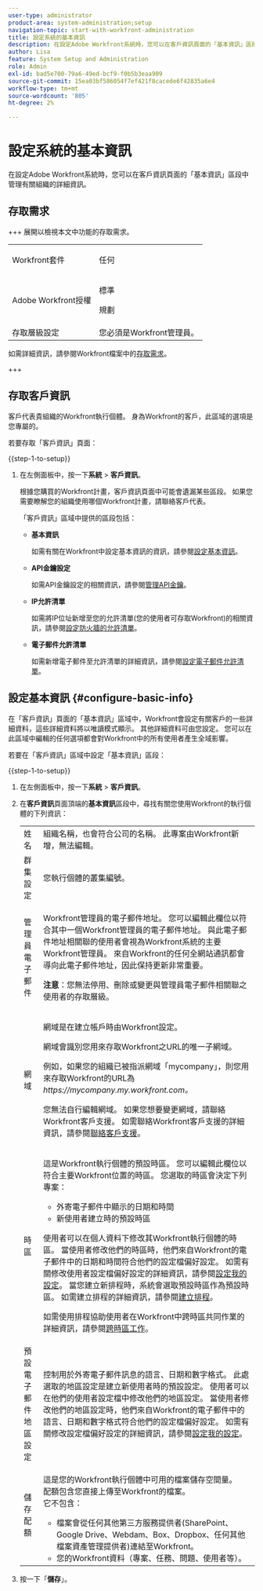 ```yaml
---
user-type: administrator
product-area: system-administration;setup
navigation-topic: start-with-workfront-administration
title: 設定系統的基本資訊
description: 在設定Adobe Workfront系統時，您可以在客戶資訊頁面的「基本資訊」區段中管理有關組織的詳細資訊。
author: Lisa
feature: System Setup and Administration
role: Admin
exl-id: bad5e700-79a6-49ed-bcf9-f0b5b3eaa909
source-git-commit: 15ea03bf586054f7ef421f8cacede6f42835a6e4
workflow-type: tm+mt
source-wordcount: '805'
ht-degree: 2%

---
```


# 設定系統的基本資訊

<!-- Audited: 2/2024 -->

<!--DON'T DELETE, DRAFT OR HIDE THIS ARTICLE. IT IS LINKED TO THE PRODUCT, THROUGH THE CONTEXT SENSITIVE HELP LINKS.</p>-->

在設定Adobe Workfront系統時，您可以在客戶資訊頁面的「基本資訊」區段中管理有關組織的詳細資訊。

## 存取需求

+++ 展開以檢視本文中功能的存取需求。

<table style="table-layout:auto"> 
 <col> 
 <col> 
 <tbody> 
  <tr> 
   <td role="rowheader">Workfront套件</td> 
   <td><p>任何</p></td> 
  </tr> 
  <tr> 
   <td role="rowheader">Adobe Workfront授權</td> 
   <td><p>標準</p> <p>規劃</p></td> 
  </tr> 
  <tr> 
   <td role="rowheader">存取層級設定</td> 
   <td>您必須是Workfront管理員。 </td> 
  </tr> 
 </tbody> 
</table>

如需詳細資訊，請參閱Workfront檔案中的[存取需求](/help/quicksilver/administration-and-setup/add-users/access-levels-and-object-permissions/access-level-requirements-in-documentation.md)。

+++

## 存取客戶資訊

客戶代表貴組織的Workfront執行個體。 身為Workfront的客戶，此區域的選項是您專屬的。

若要存取「客戶資訊」頁面：

{{step-1-to-setup}}

1. 在左側面板中，按一下&#x200B;**系統** > **客戶資訊**。

   根據您購買的Workfront計畫，客戶資訊頁面中可能會遺漏某些區段。 如果您需要瞭解您的組織使用哪個Workfront計畫，請聯絡客戶代表。

   「客戶資訊」區域中提供的區段包括：

   * **基本資訊**

     如需有關在Workfront中設定基本資訊的資訊，請參閱[設定基本資訊](#configure-basic-info)。

   * **API金鑰設定**

     如需API金鑰設定的相關資訊，請參閱[管理API金鑰](../../administration-and-setup/manage-workfront/security/manage-api-keys.md)。

   * **IP允許清單**

     如需將IP位址新增至您的允許清單(您的使用者可存取Workfront)的相關資訊，請參閱[設定防火牆的允許清單](../../administration-and-setup/get-started-wf-administration/configure-your-firewall.md)。

   * **電子郵件允許清單**

     如需新增電子郵件至允許清單的詳細資訊，請參閱[設定電子郵件允許清單](/help/quicksilver/administration-and-setup/get-started-wf-administration/configure-your-email-allowlist.md)。

   <!--
   * **License**

     For information about licenses, see [Manage available licenses in your system](../../administration-and-setup/get-started-wf-administration/manage-available-licenses-in-your-system.md).-->

## 設定基本資訊 {#configure-basic-info}

在「客戶資訊」頁面的「基本資訊」區域中，Workfront會設定有關客戶的一些詳細資料，這些詳細資料將以唯讀模式顯示。 其他詳細資料可由您設定。 您可以在此區域中編輯的任何選項都會對Workfront中的所有使用者產生全域影響。

若要在「客戶資訊」區域中設定「基本資訊」區段：

{{step-1-to-setup}}

1. 在左側面板中，按一下&#x200B;**系統** > **客戶資訊**。

1. 在&#x200B;**客戶資訊**&#x200B;頁面頂端的&#x200B;**基本資訊**&#x200B;區段中，尋找有關您使用Workfront的執行個體的下列資訊：

   <table style="table-layout:auto"> 
    <col> 
    <col> 
    <tbody> 
     <tr> 
      <td role="rowheader">姓名</td> 
      <td>組織名稱，也會符合公司的名稱。 此專案由Workfront新增，無法編輯。</td> 
     </tr> 
     <tr> 
      <td role="rowheader">群集設定 </td> 
      <td>您執行個體的叢集編號。</td> 
     </tr> 
     <tr> 
      <td role="rowheader">管理員電子郵件</td> 
      <td> <p>Workfront管理員的電子郵件地址。 您可以編輯此欄位以符合其中一個Workfront管理員的電子郵件地址。 與此電子郵件地址相關聯的使用者會視為Workfront系統的主要Workfront管理員。 來自Workfront的任何全網站通訊都會導向此電子郵件地址，因此保持更新非常重要。</p> <p><b>注意</b>：您無法停用、刪除或變更與管理員電子郵件相關聯之使用者的存取層級。</p> </td> 
     </tr> 
     <tr> 
      <td role="rowheader">網域</td> 
      <td> <p>網域是在建立帳戶時由Workfront設定。</p> <p>網域會識別您用來存取Workfront之URL的唯一子網域。<p>例如，如果您的組織已被指派網域「mycompany」，則您用來存取Workfront的URL為<i>https://mycompany.my.workfront.com。</i></p><p>您無法自行編輯網域。 如果您想要變更網域，請聯絡Workfront客戶支援。 如需聯絡Workfront客戶支援的詳細資訊，請參閱<a href="../../workfront-basics/tips-tricks-and-troubleshooting/contact-customer-support.md" class="MCXref xref">聯絡客戶支援</a>。</p> </td> 
     </tr> 
     <tr> 
      <td role="rowheader">時區</td> 
      <td> <p>這是Workfront執行個體的預設時區。 您可以編輯此欄位以符合主要Workfront位置的時區。 您選取的時區會決定下列專案： </p> 
       <ul> 
        <li>外寄電子郵件中顯示的日期和時間</li> 
        <li>新使用者建立時的預設時區</li> 
       </ul> <p>使用者可以在個人資料下修改其Workfront執行個體的時區。 當使用者修改他們的時區時，他們來自Workfront的電子郵件中的日期和時間符合他們的設定檔偏好設定。 如需有關修改使用者設定檔偏好設定的詳細資訊，請參閱<a href="../../workfront-basics/manage-your-account-and-profile/configuring-your-user-profile/configure-my-settings.md" class="MCXref xref">設定我的設定</a>。 當您建立新排程時，系統會選取預設時區作為預設時區。 如需建立排程的詳細資訊，請參閱<a href="../../administration-and-setup/set-up-workfront/configure-timesheets-schedules/create-schedules.md" class="MCXref xref">建立排程</a>。</p> <p>如需使用排程協助使用者在Workfront中跨時區共同作業的詳細資訊，請參閱<a href="../../workfront-basics/tips-tricks-and-troubleshooting/working-across-timezones.md" class="MCXref xref">跨時區工作</a>。</p> </td> 
     </tr> 
     <tr> 
      <td role="rowheader">預設電子郵件地區設定</td> 
      <td>控制用於外寄電子郵件訊息的語言、日期和數字格式。 此處選取的地區設定是建立新使用者時的預設設定。 使用者可以在他們的使用者設定檔中修改他們的地區設定。 當使用者修改他們的地區設定時，他們來自Workfront的電子郵件中的語言、日期和數字格式符合他們的設定檔偏好設定。 如需有關修改設定檔偏好設定的詳細資訊，請參閱<a href="../../workfront-basics/manage-your-account-and-profile/configuring-your-user-profile/configure-my-settings.md" class="MCXref xref">設定我的設定</a>。</td> 
     </tr> 
     <tr> 
      <td role="rowheader">儲存配額</td> 
      <td> <p>這是您的Workfront執行個體中可用的檔案儲存空間量。<br>配額包含您直接上傳至Workfront的檔案。<br>它不包含：</p> 
       <ul> 
        <li>檔案會從任何其他第三方服務提供者(SharePoint、Google Drive、Webdam、Box、Dropbox、任何其他檔案資產管理提供者)連結至Workfront。</li> 
        <li>您的Workfront資料（專案、任務、問題、使用者等）。</li> 
       </ul> </td> 
     </tr>
    </tbody> 
   </table>

1. 按一下「**儲存**」。
